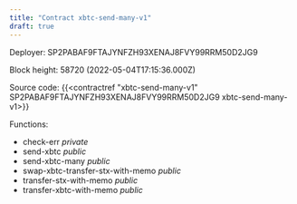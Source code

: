 ```yaml
---
title: "Contract xbtc-send-many-v1"
draft: true
---
```

Deployer: SP2PABAF9FTAJYNFZH93XENAJ8FVY99RRM50D2JG9


 



Block height: 58720 (2022-05-04T17:15:36.000Z)

Source code: {{<contractref "xbtc-send-many-v1" SP2PABAF9FTAJYNFZH93XENAJ8FVY99RRM50D2JG9 xbtc-send-many-v1>}}

Functions:

* check-err _private_
* send-xbtc _public_
* send-xbtc-many _public_
* swap-xbtc-transfer-stx-with-memo _public_
* transfer-stx-with-memo _public_
* transfer-xbtc-with-memo _public_
